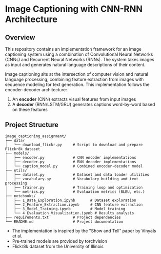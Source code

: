 # Image Captioning with CNN-RNN Architecture

## Overview

This repository contains an implementation framework for an image captioning system using a combination of Convolutional Neural Networks (CNNs) and Recurrent Neural Networks (RNNs). The system takes images as input and generates natural language descriptions of their content.

Image captioning sits at the intersection of computer vision and natural language processing, combining feature extraction from images with sequence modeling for text generation. This implementation follows the encoder-decoder architecture:

1. An **encoder** (CNN) extracts visual features from input images
2. A **decoder** (RNN/LSTM/GRU) generates captions word-by-word based on these features

## Project Structure

```
image_captioning_assignment/
├── data/
│   └── download_flickr.py     # Script to download and prepare Flickr8k dataset
├── models/
│   ├── encoder.py             # CNN encoder implementations 
│   ├── decoder.py             # RNN decoder implementations
│   └── caption_model.py       # Combined encoder-decoder model
├── utils/
│   ├── dataset.py             # Dataset and data loader utilities
│   ├── vocabulary.py          # Vocabulary building and text processing
│   ├── trainer.py             # Training loop and optimization
│   └── metrics.py             # Evaluation metrics (BLEU, etc.)
├── notebooks/
│   ├── 1_Data_Exploration.ipynb       # Dataset exploration
│   ├── 2_Feature_Extraction.ipynb     # CNN feature extraction
│   ├── 3_Model_Training.ipynb         # Model training
│   └── 4_Evaluation_Visualization.ipynb # Results analysis
├── requirements.txt           # Project dependencies
└── README.md                  # Project documentation
```

- The implementation is inspired by the "Show and Tell" paper by Vinyals et al.
- Pre-trained models are provided by torchvision
- Flickr8k dataset from the University of Illinois
